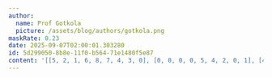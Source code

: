 ```yaml
---
author:
  name: Prof Gotkola
  picture: /assets/blog/authors/gotkola.png
maskRate: 0.23
date: 2025-09-07T02:00:01.303280
id: 5d299050-8b8e-11f0-b564-71e1480f5e87
content: '[[5, 2, 1, 6, 8, 7, 4, 3, 0], [0, 0, 0, 0, 5, 4, 2, 0, 1], [4, 0, 7, 9, 1, 2, 6, 8, 5], [8, 1, 4, 0, 3, 0, 9, 6, 7], [2, 5, 6, 7, 9, 0, 1, 4, 3], [3, 0, 9, 0, 6, 1, 0, 5, 2], [7, 4, 5, 1, 0, 6, 3, 0, 8], [9, 8, 0, 5, 4, 3, 7, 1, 6], [0, 6, 3, 8, 7, 0, 5, 2, 4]]'
---
```

